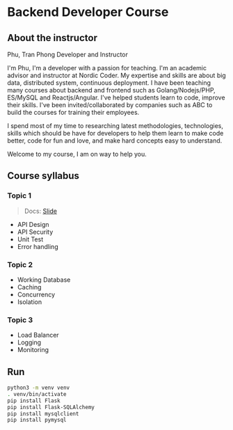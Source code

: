 # Backend Developer Course

## About the instructor
Phu, Tran Phong Developer and Instructor

I'm Phu, I'm a developer with a passion for teaching. I'm an academic advisor and instructor at Nordic Coder. My expertise and skills are about big data, distributed system, continuous deployment. I have been teaching many courses about backend and frontend such as Golang/Nodejs/PHP, ES/MySQL and Reactjs/Angular. I've helped students learn to code, improve their skills. I've been invited/collaborated by companies such as ABC to build the courses for training their employees.

I spend most of my time to researching latest methodologies, technologies, skills which should be have for developers to help them learn to make code better, code for fun and love, and make hard concepts easy to understand.

Welcome to my course, I am on way to help you.

## Course syllabus

### Topic 1

> Docs: [Slide](https://docs.google.com/presentation/d/1ody_kuYnMO1SiqlAaLXgG6DgHufDcwB0KOFiAgUqMnA/edit?usp=sharing)

- API Design
- API Security
- Unit Test
- Error handling

### Topic 2

- Working Database
- Caching
- Concurrency
- Isolation

### Topic 3

- Load Balancer
- Logging
- Monitoring

## Run

```sh
python3 -m venv venv
. venv/bin/activate
pip install Flask
pip install Flask-SQLAlchemy
pip install mysqlclient
pip install pymysql
```
 
